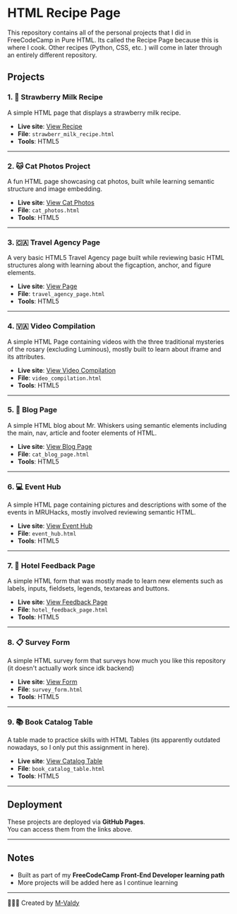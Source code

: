 #  HTML Recipe Page

This repository contains all of the personal projects that I did in FreeCodeCamp in Pure HTML. Its called the Recipe Page because this is where I cook. Other recipes (Python, CSS, etc. ) will come in later through an entirely different repository.

##  Projects

### 1. 🍓 Strawberry Milk Recipe

A simple HTML page that displays a strawberry milk recipe.

-  **Live site**: [View Recipe](https://m-valdy.github.io/HTML_Recipe-Page/strawberr_milk_recipe.html)
-  **File**: `strawberr_milk_recipe.html`
-  **Tools**: HTML5

---

### 2. 🐱 Cat Photos Project

A fun HTML page showcasing cat photos, built while learning semantic structure and image embedding.

-  **Live site**: [View Cat Photos](https://m-valdy.github.io/HTML_Recipe-Page/cat_photos.html)
-  **File**: `cat_photos.html`
-  **Tools**: HTML5

---
### 3. 🇨🇦 Travel Agency Page

A very basic HTML5 Travel Agency page built while reviewing basic HTML structures along with learning about the figcaption, anchor, and figure elements.

-  **Live site**: [View Page](https://m-valdy.github.io/HTML_Recipe-Page/travel_agency_page.html)
-  **File**: `travel_agency_page.html`
-  **Tools**: HTML5

---
### 4. 🇻🇦 Video Compilation

A simple HTML Page containing videos with the three traditional mysteries of the rosary (excluding Luminous), 
mostly built to learn about iframe and its attributes.

-  **Live site**: [View Video Compilation](https://m-valdy.github.io/HTML_Recipe-Page/video_compilation.html)
-  **File**: `video_compilation.html`
-  **Tools**: HTML5

---
### 5. 🐾 Blog Page
A simple HTML blog about Mr. Whiskers using semantic elements including the main, nav, article and footer elements of HTML.

-  **Live site**: [View Blog Page](https://m-valdy.github.io/HTML_Recipe-Page/cat_blog_page.html)
-  **File**: `cat_blog_page.html`
-  **Tools**: HTML5

---
### 6. 💻 Event Hub
A simple HTML page containing pictures and descriptions with some of the events in MRUHacks, mostly involved reviewing semantic HTML. 

- **Live site**: [View Event Hub](https://m-valdy.github.io/HTML_Recipe-Page/event_hub.html)
- **File**: `event_hub.html`
- **Tools**: HTML5

---
### 7. 🏨 Hotel Feedback Page
A simple HTML form that was mostly made to learn new elements such as labels, inputs, fieldsets, legends, textareas and buttons.

- **Live site**: [View Feedback Page](https://m-valdy.github.io/HTML_Recipe-Page/hotel_feedback_page.html)
- **File**: `hotel_feedback_page.html`
- **Tools**: HTML5

---
### 8. 📋 Survey Form
A simple HTML survey form that surveys how much you like this repository (it doesn't actually work since idk backend)

- **Live site**: [View Form](https://m-valdy.github.io/HTML_Recipe-Page/survey_form.html)
- **File**: `survey_form.html`
- **Tools**: HTML5

---

### 9. 📚 Book Catalog Table
A table made to practice skills with HTML Tables (its apparently outdated nowadays, so I only put this assignment in here).

- **Live site**: [View Catalog Table](https://m-valdy.github.io/HTML_Recipe-Page/book_catalog_table.html)
- **File**: `book_catalog_table.html`
- **Tools**: HTML5

---
##  Deployment

These projects are deployed via **GitHub Pages**.  
You can access them from the links above.

---

##  Notes

- Built as part of my **FreeCodeCamp Front-End Developer learning path**
- More projects will be added here as I continue learning

---

👩🏽‍💻 Created by [M-Valdy](https://github.com/M-Valdy)
